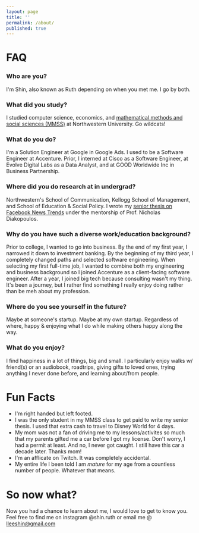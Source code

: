 ```yaml
---
layout: page
title: ''
permalink: /about/
published: true
---
```


# FAQ

### Who are you?
I'm Shin, also known as Ruth depending on when you met me. I go by both.

### What did you study?
I studied computer science, economics, and [mathematical methods and social sciences (MMSS)](https://www.mmss.northwestern.edu/people/students/class-of-2018.html) at Northwestern University. Go wildcats!

### What do you do?
I'm a Solution Engineer at Google in Google Ads. I used to be a Software Engineer at Accenture. Prior, I interned at Cisco as a Software Engineer, at Evolve Digital Labs as a Data Analyst, and at GOOD Worldwide Inc in Business Partnership.

### Where did you do research at in undergrad?
Northwestern's School of Communication, Kellogg School of Management, and School of Education & Social Policy. I wrote my [senior thesis on Facebook News Trends](https://github.com/shinandruth/facebookTrends) under the mentorship of Prof. Nicholas Diakopoulos.

### Why do you have such a diverse work/education background?
Prior to college, I wanted to go into business. By the end of my first year, I narrowed it down to investment banking. By the beginning of my third year, I completely changed paths and selected software engineering. When selecting my first full-time job, I wanted to combine both my engineering and business background so I joined Accenture as a client-facing software engineer. After a year, I joined big tech because consulting wasn't my thing. It's been a journey, but I rather find something I really enjoy doing rather than be meh about my profession.

### Where do you see yourself in the future?
Maybe at someone's startup. Maybe at my own startup. Regardless of where, happy & enjoying what I do while making others happy along the way.

### What do you enjoy?
I find happiness in a lot of things, big and small. I particularly enjoy walks w/ friend(s) or an audiobook, roadtrips, giving gifts to loved ones, trying anything I never done before, and learning about/from people. 


# Fun Facts
* I'm right handed but left footed.  
* I was the only student in my MMSS class to get paid to write my senior thesis. I used that extra cash to travel to Disney World for 4 days.  
* My mom was not a fan of driving me to my lessons/activites so much that my parents gifted me a car before I got my license. Don't worry, I had a permit at least. And no, I never got caught. I still have this car a decade later. Thanks mom! 
* I'm an afflicate on Twitch. It was completely accidental.
* My entire life I been told I am *mature* for my age from a countless number of people. Whatever that means.




# So now what?
Now you had a chance to learn about me, I would love to get to know you. Feel free to find me on instagram @shin.ruth or email me @ [lleeshin@gmail.com](mailto:lleeshihn@gmail.com)
